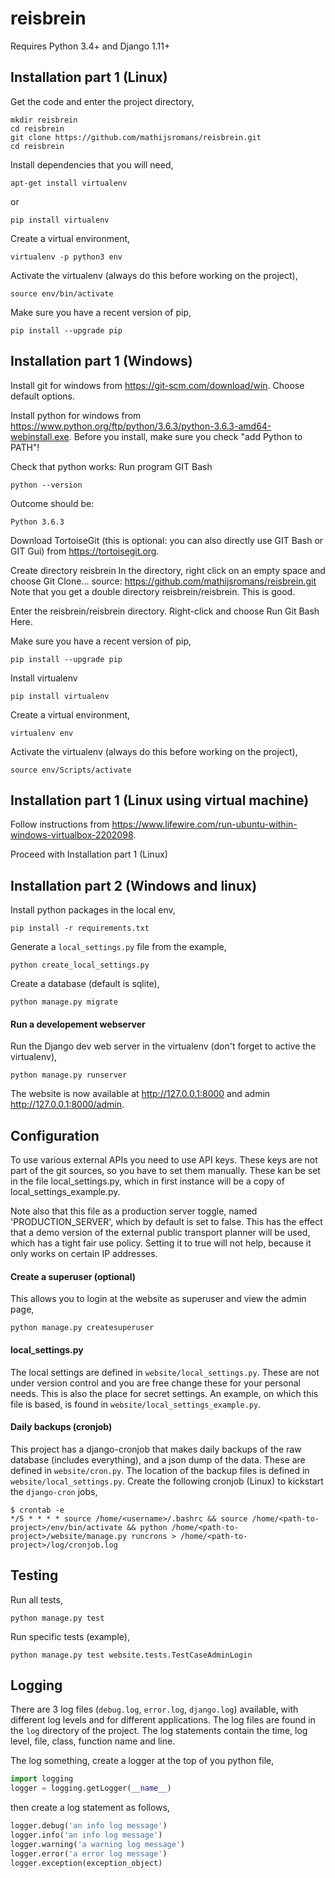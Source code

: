 # reisbrein

Requires Python 3.4+ and Django 1.11+

## Installation part 1 (Linux)

Get the code and enter the project directory,
```
mkdir reisbrein
cd reisbrein
git clone https://github.com/mathijsromans/reisbrein.git
cd reisbrein
```

Install dependencies that you will need,
```
apt-get install virtualenv
```
or
```
pip install virtualenv
```

Create a virtual environment,
```
virtualenv -p python3 env
```

Activate the virtualenv (always do this before working on the project),
```
source env/bin/activate
```

Make sure you have a recent version of pip,
```
pip install --upgrade pip
```

## Installation part 1 (Windows)

Install git for windows from
https://git-scm.com/download/win.
Choose default options.

Install python for windows from
https://www.python.org/ftp/python/3.6.3/python-3.6.3-amd64-webinstall.exe.
Before you install, make sure you check "add Python to PATH"!

Check that python works:
Run program GIT Bash
```
python --version
```
Outcome should be:
```
Python 3.6.3
```

Download TortoiseGit (this is optional: you can also directly use GIT Bash or GIT Gui)
from https://tortoisegit.org.

Create directory reisbrein
In the directory, right click on an empty space and choose Git Clone...
source: https://github.com/mathijsromans/reisbrein.git
Note that you get a double directory reisbrein/reisbrein. This is good.

Enter the reisbrein/reisbrein directory. Right-click and choose Run Git Bash Here.

Make sure you have a recent version of pip,
```
pip install --upgrade pip
```

Install virtualenv
```
pip install virtualenv
```

Create a virtual environment,
```
virtualenv env
```

Activate the virtualenv (always do this before working on the project),
```
source env/Scripts/activate
```

## Installation part 1 (Linux using virtual machine)

Follow instructions from https://www.lifewire.com/run-ubuntu-within-windows-virtualbox-2202098.

Proceed with Installation part 1 (Linux)

## Installation part 2 (Windows and linux)

Install python packages in the local env,
```
pip install -r requirements.txt
```

Generate a `local_settings.py` file from the example,
```
python create_local_settings.py
```

Create a database (default is sqlite),
```
python manage.py migrate
```

#### Run a developement webserver
Run the Django dev web server in the virtualenv (don't forget to active the virtualenv),
```
python manage.py runserver
```

The website is now available at http://127.0.0.1:8000 and admin http://127.0.0.1:8000/admin.

## Configuration

To use various external APIs you need to use API keys. These keys are not part of the git sources, so you have to set them manually.
These kan be set in the file local_settings.py, which in first instance will be a copy of local_settings_example.py.

Note also that this file as a production server toggle, named 'PRODUCTION_SERVER', which by default is set to false.
This has the effect that a demo version of the external public transport planner will be used, which has a tight fair use policy.
Setting it to true will not help, because it only works on certain IP addresses.

#### Create a superuser (optional)
This allows you to login at the website as superuser and view the admin page,
```
python manage.py createsuperuser
```

#### local_settings.py

The local settings are defined in `website/local_settings.py`. 
These are not under version control and you are free change these for your personal needs.
This is also the place for secret settings. An example, on which this file is based, is found in `website/local_settings_example.py`.

#### Daily backups (cronjob)
This project has a django-cronjob that makes daily backups of the raw database (includes everything), and a json dump of the data.
These are defined in `website/cron.py`. The location of the backup files is defined in `website/local_settings.py`. 
Create the following cronjob (Linux) to kickstart the `django-cron` jobs,
```
$ crontab -e
*/5 * * * * source /home/<username>/.bashrc && source /home/<path-to-project>/env/bin/activate && python /home/<path-to-project>/website/manage.py runcrons > /home/<path-to-project>/log/cronjob.log
```

## Testing

Run all tests,
```
python manage.py test
```

Run specific tests (example),
```
python manage.py test website.tests.TestCaseAdminLogin
```

## Logging
There are 3 log files (`debug.log`, `error.log`, `django.log`) available, with different log levels and for different applications.
The log files are found in the `log` directory of the project.
The log statements contain the time, log level, file, class, function name and line. 

The log something, create a logger at the top of you python file,
```python
import logging
logger = logging.getLogger(__name__)
```
then create a log statement as follows,
```python
logger.debug('an info log message')
logger.info('an info log message')
logger.warning('a warning log message')
logger.error('a error log message')
logger.exception(exception_object)
```

